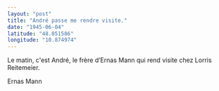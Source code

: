 ```yaml
---
layout: "post"
title: "André passe me rendre visite."
date: "1945-06-04"
latitude: "48.051586"
longitude: "10.874974"
---
```


Le matin, c'est André, le frère d’Ernas Mann qui rend visite chez Lorris Reitemeier.


<div class="histoire"></div>

<div class="commentaire">Ernas Mann</div>